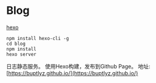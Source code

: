 # Blog

[hexo](https://hexo.io/zh-cn/docs/)

```shell
npm install hexo-cli -g
cd blog
npm install
hexo server
```

日志静态服务。
使用Hexo构建，发布到Github Page。
地址: [https://buptlyz.github.io/](https://buptlyz.github.io/)
